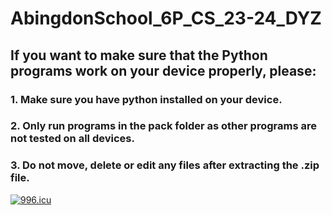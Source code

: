 # AbingdonSchool_6P_CS_23-24_DYZ

## If you want to make sure that the Python programs work on your device properly, please:
### 1. Make sure you have python installed on your device.
### 2. Only run programs in the pack folder as other programs are not tested on all devices.
### 3. Do not move, delete or edit any files after extracting the .zip file.

[![996.icu](https://img.shields.io/badge/link-996.icu-red.svg)](https://996.icu)